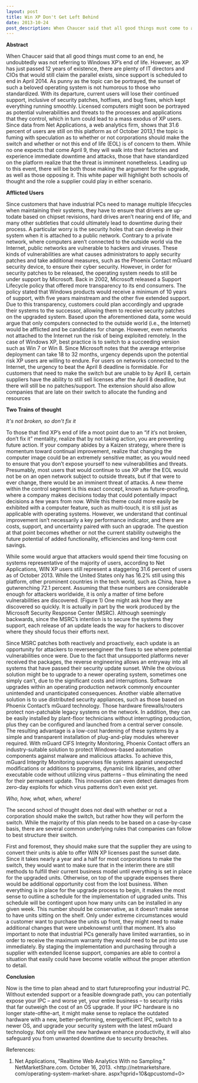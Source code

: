 ```yaml
---
layout: post
title: Win XP Don't Get Left Behind
date: 2013-10-24
post_description: When Chaucer said that all good things must come to an end, he undoubtedly was not referring to Windows XP’s end of life. However, as XP has just passed 12 years of existence, there are plenty of IT directors and CIOs that would still claim the parallel exists, since support is scheduled to end in April 2014.
---
```


**Abstract**

When Chaucer said that all good things must come to an end, he undoubtedly was not referring to Windows XP’s end of life. However, as XP has just passed 12 years of existence, there are plenty of IT directors and CIOs that would still claim the parallel exists, since support is scheduled to end in April 2014. As punny as the topic can be portrayed, the sunset of such a beloved operating system is not humorous to those who standardized. With its departure, current users will lose their continued support, inclusive of security patches, hotfixes, and bug fixes, which kept everything running smoothly. Licensed computers might soon be portrayed as potential vulnerabilities and threats to the processes and applications that they control, which in turn could lead to a mass exodus of XP users. Since data from Net Applications, a web analytics firm, shows that 31.6 percent of users are still on this platform as of October 2013,1 the topic is fuming with speculation as to whether or not corporations should make the switch and whether or not this end of life (EOL) is of concern to them. While no one expects that come April 9, they will walk into their factories and experience immediate downtime and attacks, those that have standardized on the platform realize that the threat is imminent nonetheless. Leading up to this event, there will be both those making the argument for the upgrade, as well as those opposing it. This white paper will highlight both schools of thought and the role a supplier could play in either scenario.

**Afflicted Users**

Since customers that have industrial PCs need to
manage multiple lifecycles when maintaining their
systems, they have to ensure that drivers are up-todate
based on chipset revisions, hard drives aren’t
nearing end of life, and many other subtleties that could
ultimately lead to downtime during their process. A
particular worry is the security holes that can develop
in their system when it is attached to a public network.
Contrary to a private network, where computers aren’t
connected to the outside world via the Internet, public
networks are vulnerable to hackers and viruses. These
kinds of vulnerabilities are what causes administrators
to apply security patches and take additional measures,
such as the Phoenix Contact mGuard security device,
to ensure their cyber security. However, in order for
security patches to be released, the operating system
needs to still be under support by Microsoft.
Back in 2002, Microsoft released a Support Lifecycle
policy that offered more transparency to its end
consumers. The policy stated that Windows products
would receive a minimum of 10 years of support, with
five years mainstream and the other five extended
support. Due to this transparency, customers could
plan accordingly and upgrade their systems to the
successor, allowing them to receive security patches
on the upgraded system.
Based upon the aforementioned data, some would
argue that only computers connected to the outside
world (i.e., the Internet) would be afflicted and be
candidates for change. However, even networks not
attached to the Internet run the risk of being exploited
remotely. In the case of Windows XP, best practice
is to switch to a succeeding version such as Win 7
or Win 8.
Since Microsoft notes that the average enterprise
deployment can take 18 to 32 months, urgency
depends upon the potential risk XP users are willing
to endure. For users on networks connected to the
Internet, the urgency to beat the April 8 deadline is
formidable. For customers that need to make the
switch but are unable to by April 8, certain suppliers
have the ability to still sell licenses after the April 8
deadline, but there will still be no patches/support. The
extension should also allow companies that are late on
their switch to allocate the funding and resources

**Two Trains of thought**

*It's not broken, so don't fix it*

To those that find XP’s end of life a moot point due to
an “if it’s not broken, don’t fix it” mentality, realize that
by not taking action, you are preventing future action.
If your company abides by a Kaizen strategy, where
there is momentum toward continual improvement,
realize that changing the computer image could be
an extremely sensitive matter, as you would need
to ensure that you don’t expose yourself to new
vulnerabilities and threats. Presumably, most users that
would continue to use XP after the EOL would not be
on an open network subject to outside threats, but if
that were to ever change, there would be an imminent
threat of attacks.
A new theme within the control segment is this exact
concept, known as future-proofing, where a company
makes decisions today that could potentially impact
decisions a few years from now. While this theme could
more easily be exhibited with a computer feature, such
as multi-touch, it is still just as applicable with operating
systems. However, we understand that continual
improvement isn’t necessarily a key performance
indicator, and there are costs, support, and uncertainty
paired with such an upgrade. The question at that
point becomes whether or not the current stability
outweighs the future potential of added functionality,
efficiencies and long-term cost savings.

While some would argue that attackers would spend
their time focusing on systems representative of the
majority of users, according to Net Applications, WIN
XP users still represent a staggering 31.6 percent of
users as of October 2013. While the United States
only has 16.2% still using this platform, other prominent
countries in the tech world, such as China, have a gutwrenching
72.1 percent. Assuming that these numbers
are considerable enough for attackers worldwide,
it is only a matter of time before vulnerabilities are
discovered. (Figure 1)
One might ask how they are discovered so quickly. It is
actually in part by the work produced by the Microsoft
Security Response Center (MSRC). Although seemingly
backwards, since the MSRC’s intention is to secure the
systems they support, each release of an update leads
the way for hackers to discover where they should
focus their efforts next.

Since MSRC patches both reactively and proactively,
each update is an opportunity for attackers to reverseengineer
the fixes to see where potential vulnerabilities
once were. Due to the fact that unsupported platforms
never received the packages, the reverse engineering
allows an entryway into all systems that have passed
their security update sunset.
While the obvious solution might be to upgrade to a
newer operating system, sometimes one simply can’t,
due to the significant costs and interruptions. Software
upgrades within an operating production network
commonly encounter unintended and unanticipated
consequences.
Another viable alternative solution is to use distributed
security appliances, such as those based on Phoenix
Contact’s mGuard technology. Those hardware
firewalls/routers protect non-patchable legacy systems
on the network. In addition, they can be easily installed
by plant-floor technicians without interrupting
production, plus they can be configured and launched
from a central server console. The resulting advantage
is a low-cost hardening of these systems by a simple
and transparent installation of plug-and-play modules
wherever required.
With mGuard CIFS Integrity Monitoring, Phoenix
Contact offers an industry-suitable solution to protect
Windows-based automation components against
malware and malicious attacks. To achieve this, mGuard
Integrity Monitoring supervises file systems against
unexpected modifications or additions to programs,
dynamic link libraries, and other executable code
without utilizing virus patterns – thus eliminating the
need for their permanent update. This innovation can
even detect damages from zero-day exploits for which
virus patterns don’t even exist yet.


*Who, how, what, when, where!*

The second school of thought does not deal with
whether or not a corporation should make the
switch, but rather how they will perform the switch.
While the majority of this plan needs to be based on
a case-by-case basis, there are several common
underlying rules that companies can follow to best
structure their switch.

First and foremost, they should make sure that the
supplier they are using to convert their units is able
to offer WIN XP licenses past the sunset date. Since
it takes nearly a year and a half for most corporations
to make the switch, they would want to make sure
that in the interim there are still methods to fulfill
their current business model until everything is set
in place for the upgraded units. Otherwise, on top
of the upgrade expenses there would be additional
opportunity cost from the lost business.
When everything is in place for the upgrade
process to begin, it makes the most sense to outline
a schedule for the implementation of upgraded units.
This schedule will be contingent upon how many
units can be installed in any given week. This number
should be conservative, as it doesn’t make sense to
have units sitting on the shelf. Only under extreme
circumstances would a customer want to purchase
the units up front, they might need to make additional
changes that were unbeknownst until that moment.
It’s also important to note that industrial PCs generally
have limited warranties, so in order to receive the
maximum warranty they would need to be put into
use immediately.
By staging the implementation and purchasing through
a supplier with extended license support, companies
are able to control a situation that easily could have
become volatile without the proper attention to detail.

**Conclusion**

Now is the time to plan ahead and to start futureproofing
your industrial PC. Without extended support
or a feasible downgrade path, you can potentially
expose your IPC – and worse yet, your entire business
– to security risks that far outweigh the cost of an OS
upgrade. If your IPC hardware is no longer state-ofthe-art,
it might make sense to replace the outdated
hardware with a new, better-performing, energyefficient
IPC, switch to a newer OS, and upgrade your
security system with the latest mGuard technology.
Not only will the new hardware enhance productivity,
it will also safeguard you from unwanted downtime due
to security breaches.

References:
1. Net Applications, “Realtime Web Analytics
With no Sampling.” NetMarketShare.com.
October 16, 2013. <http://netmarketshare.
com/operating-system-market-share.
aspx?qprid=10&qpcustomd=0>
